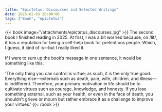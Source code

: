 ```yaml
---
title: "Epictetus: Discourses and Selected Writings"
date: 2025-02-03 20:00:00
tags: ["Book", "epictetus"]
---
```


{{< book image="/attachments/epictetus_discourses.jpg" >}}
The second book I finished reading in 2025. At first, I was a bit worried because, on /lit/, it has a reputation for being a self-help book for pretentious people. Which, I guess, it kind of is—but I really liked it.  <br><br>
If I were to sum up the book’s message in one sentence, it would be something like this:  <br><br>
'The only thing you can control is virtue; as such, it is the only true good. Everything else—externals such as death, pain, wife, children, and illness—is indifferent. Therefore, your primary motivation in life should be to cultivate virtues such as courage, knowledge, and honesty. If you lose something external, such as your health, or even in the face of death, you shouldn't grieve or mourn but rather embrace it as a challenge to improve your virtues.'
{{< /book >}}

